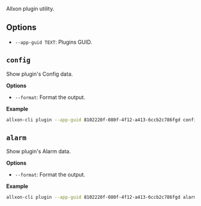 Allxon plugin utility.

## Options

- `--app-guid TEXT`: Plugins GUID.

## `config`

Show plugin's Config data.

**Options**

- `--format`: Format the output.

**Example**

```bash
allxon-cli plugin --app-guid 8102220f-080f-4f12-a413-6ccb2c786fgd config 
```

## `alarm`

Show plugin's Alarm data.

**Options**

- `--format`: Format the output.

**Example**

```bash
allxon-cli plugin --app-guid 8102220f-080f-4f12-a413-6ccb2c786fgd alarm 
```
